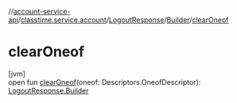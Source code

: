 //[account-service-api](../../../../index.md)/[classtime.service.account](../../index.md)/[LogoutResponse](../index.md)/[Builder](index.md)/[clearOneof](clear-oneof.md)

# clearOneof

[jvm]\
open fun [clearOneof](clear-oneof.md)(oneof: Descriptors.OneofDescriptor): [LogoutResponse.Builder](index.md)

